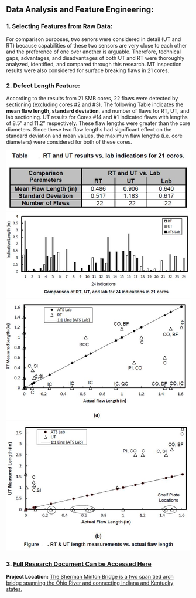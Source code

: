 ## Data Analysis and Feature Engineering:

### 1. Selecting Features from Raw Data:

For comparison purposes, two senors were considered in detail (UT and RT) because capabilities of these two sensors are very close to each other and the preference of one over another is arguable. Therefore, technical gaps, advantages, and disadvantages of both UT and RT were thoroughly analyzed, identified, and compared through this research. MT inspection results were also considered for surface breaking flaws in 21 cores.

### 2. Defect Length Feature:

According to the results from 21 SMB cores, 22 flaws were detected by sectioning (excluding cores #2 and #3). The following Table indicates the **mean flaw length, standard deviation**, and number of flaws for RT, UT, and lab sectioning. UT results for Cores #14 and #1 indicated flaws with lengths of 8.5” and 11.2” respectively. These flaw lengths were greater than the core diameters. Since these two flaw lengths had significant effect on the standard deviation and mean values, the maximum flaw lengths (i.e. core diameters) were considered for both of these cores.

<img src="images/table.JPG?raw=true"/>


<img src="images/RT-UT-Lab.JPG?raw=true"/>


<img src="images/RT.JPG?raw=true"/>


<img src="images/RT-UT.JPG?raw=true"/>


### 3. [Full Research Document Can be Accessed Here](/pdf/research.pdf)


**Project Location:** [The Sherman Minton Bridge is a two span tied arch bridge spanning the Ohio River and connecting Indiana and Kentucky states.](https://www.google.com/maps/place/Sherman+Minton+Bridge/@38.2787315,-85.8244487,17z/data=!3m1!4b1!4m5!3m4!1s0x88696cf146f65fed:0xec17b638d8fc4378!8m2!3d38.2787315!4d-85.82226) 
